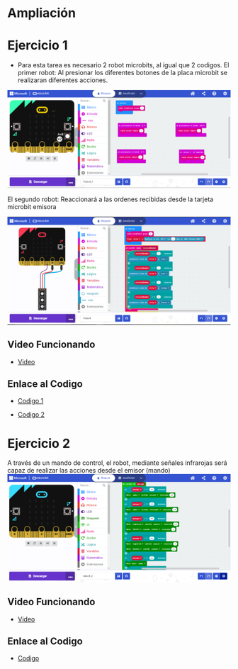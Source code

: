 # Ampliación
# Ejercicio 1
- Para esta tarea es necesario 2 robot microbits, al igual que 2 codigos.
  El primer robot:
  Al presionar los diferentes botones de la placa microbit se realizaran diferentes acciones.

![image](modulo4ejercicio1_1.PNG)

  El segundo robot:
  Reaccionará a las ordenes recibidas desde la tarjeta microbit emisora
  
 ![image](modulo4ejercicio1_2.png)
 
  ## Video Funcionando
  
   - [Video](https://youtube.com/shorts/gsOA88AacUk?feature=share)

## Enlace al Codigo

- [Codigo 1](microbit-Video4_1.hex)

- [Codigo 2](modulo4ejercicio1_2.hex)
  
 # Ejercicio 2
A través de un mando de control, el robot, mediante señales infrarojas será capaz de realizar las acciones desde el emisor (mando)
![image](modulo4ejercicio2.PNG)

 ## Video Funcionando
  
   - [Video](https://youtube.com/shorts/hehqijmG5h0?feature=share)

## Enlace al Codigo

 - [Codigo](microbit-video4_2.hex)
